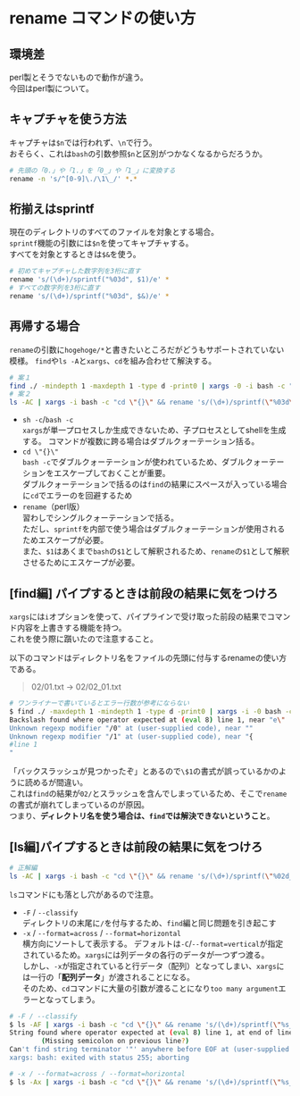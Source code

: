 # rename コマンドの使い方

## 環境差

perl製とそうでないもので動作が違う。  
今回はperl製について。

## キャプチャを使う方法

キャプチャは`$n`では行われず、`\n`で行う。  
おそらく、これは`bash`の引数参照`$n`と区別がつかなくなるからだろうか。

```bash
# 先頭の「0.」や「1.」を「0_」や「1_」に変換する
rename -n 's/^[0-9]\./\1\_/' *.*
```

## 桁揃えはsprintf

現在のディレクトリのすべてのファイルを対象とする場合。  
`sprintf`機能の引数には`$n`を使ってキャプチャする。  
すべてを対象とするときは`$&`を使う。

```bash
# 初めてキャプチャした数字列を3桁に直す
rename 's/(\d+)/sprintf("%03d", $1)/e' *
# すべての数字列を3桁に直す
rename 's/(\d+)/sprintf("%03d", $&)/e' *
```

## 再帰する場合

`rename`の引数に`hogehoge/*`と書きたいところだがどうもサポートされていない模様。
`find`や`ls -A`と`xargs`、`cd`を組み合わせて解決する。  

```bash
# 案１
find ./ -mindepth 1 -maxdepth 1 -type d -print0 | xargs -0 -i bash -c "cd \"{}\" && rename 's/(\d+)/sprintf(\"%03d\", \$1)/e' *"
# 案２
ls -AC | xargs -i bash -c "cd \"{}\" && rename 's/(\d+)/sprintf(\"%03d\", \$1)/e' *"
```

- `sh -c`/`bash -c`  
  `xargs`が単一プロセスしか生成できないため、子プロセスとしてshellを生成する。
  コマンドが複数に跨る場合はダブルクォーテーション括る。
- `cd \"{}\"`  
  `bash -c`でダブルクォーテーションが使われているため、ダブルクォーテーションをエスケープしておくことが重要。  
  ダブルクォーテーションで括るのは`find`の結果にスペースが入っている場合に`cd`でエラーのを回避するため
- `rename`（perl版）  
  習わしでシングルクォーテーションで括る。  
  ただし、`sprintf`を内部で使う場合はダブルクォーテーションが使用されるためエスケープが必要。  
  また、`$1`はあくまで`bash`の`$1`として解釈されるため、`rename`の`$1`として解釈させるためにエスケープが必要。

## [find編] パイプするときは前段の結果に気をつけろ

`xargs`には`i`オプションを使って、パイプラインで受け取った前段の結果でコマンド内容を上書きする機能を持つ。  
これを使う際に躓いたので注意すること。

以下のコマンドはディレクトリ名をファイルの先頭に付与するrenameの使い方である。

> 02/01.txt -> 02/02_01.txt

```bash
# ワンライナーで書いているとエラー行数が参考にならない
$ find ./ -maxdepth 1 -mindepth 1 -type d -print0 | xargs -i -0 bash -c "cd {} && rename 's/(\d+)/sprintf(\"%s_%03d\", \"{}\", \$1)/e\' * -n"
Backslash found where operator expected at (eval 8) line 1, near "e\"
Unknown regexp modifier "/0" at (user-supplied code), near ""
Unknown regexp modifier "/1" at (user-supplied code), near "{
#line 1
"
```

「バックスラッシュが見つかったぞ」とあるので`\$1`の書式が誤っているかのように読めるが間違い。  
これは`find`の結果が`02/`とスラッシュを含んでしまっているため、そこで`rename`の書式が崩れてしまっているのが原因。  
つまり、**ディレクトリ名を使う場合は、`find`では解決できないということ**。

## [ls編]パイプするときは前段の結果に気をつけろ

```bash
# 正解編
ls -AC | xargs -i bash -c "cd \"{}\" && rename 's/(\d+)/sprintf(\"%02d_%03d\",\"{}\", \$1)/e' * -n"
```

`ls`コマンドにも落とし穴があるので注意。  

- `-F` / `--classify`  
  ディレクトリの末尾に`/`を付与するため、`find`編と同じ問題を引き起こす
- `-x` / `--format=across` / `--format=horizontal`  
  横方向にソートして表示する。
  デフォルトは`-C`/`--format=vertical`が指定されているため。`xargs`には列データの各行のデータが一つずつ渡る。  
  しかし、`-x`が指定されていると行データ（配列）となってしまい、`xargs`には一行の「**配列データ**」が渡されることになる。  
  そのため、`cd`コマンドに大量の引数が渡ることになり`too many argument`エラーとなってしまう。

```bash
# -F / --classify
$ ls -AF | xargs -i bash -c "cd \"{}\" && rename 's/(\d+)/sprintf(\"%s_%03d\", \"{}\", \$1)/e\' * -n"
String found where operator expected at (eval 8) line 1, at end of line
        (Missing semicolon on previous line?)
Can't find string terminator '"' anywhere before EOF at (user-supplied code).
xargs: bash: exited with status 255; aborting
```

```bash
# -x / --format=across / --format=horizontal
$ ls -Ax | xargs -i bash -c "cd \"{}\" && rename 's/(\d+)/sprintf(\"%s_%03d\", \"{}\", \$1)/e\' * -n"
```
